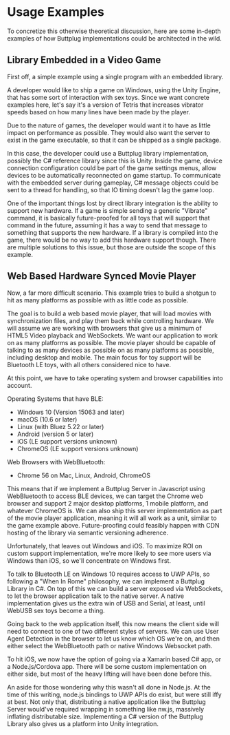 # Usage Examples

To concretize this otherwise theoretical discussion, here are some in-depth examples of how Buttplug implementations could be architected in the wild.


## Library Embedded in a Video Game

First off, a simple example using a single program with an embedded library.

A developer would like to ship a game on Windows, using the Unity Engine, that has some sort of interaction with sex toys. Since we want concrete examples here, let's say it's a version of Tetris that increases vibrator speeds based on how many lines have been made by the player.

Due to the nature of games, the developer would want it to have as little impact on performance as possible. They would also want the server to exist in the game executable, so that it can be shipped as a single package.

In this case, the developer could use a Buttplug library implementation, possibly the C# reference library since this is Unity. Inside the game, device connection configuration could be part of the game settings menus, allow devices to be automatically reconnected on game startup. To communicate with the embedded server during gameplay, C# message objects could be sent to a thread for handling, so that IO timing doesn't lag the game loop.

One of the important things lost by direct library integration is the ability to support new hardware. If a game is simple sending a generic "Vibrate" command, it is basically future-proofed for all toys that will support that command in the future, assuming it has a way to send that message to something that supports the new hardware. If a library is compiled into the game, there would be no way to add this hardware support though. There are multiple solutions to this issue, but those are outside the scope of this example.


## Web Based Hardware Synced Movie Player

Now, a far more difficult scenario. This example tries to build a shotgun to hit as many platforms as possible with as little code as possible.

The goal is to build a web based movie player, that will load movies with synchronization files, and play them back while controlling hardware. We will assume we are working with browsers that give us a minimum of HTML5 Video playback and WebSockets. We want our application to work on as many platforms as possible. The movie player should be capable of talking to as many devices as possible on as many platforms as possible, including desktop and mobile. The main focus for toy support will be Bluetooth LE toys, with all others considered nice to have.

At this point, we have to take operating system and browser capabilities into account.

Operating Systems that have BLE:

-   Windows 10 (Version 15063 and later)
-   macOS (10.6 or later)
-   Linux (with Bluez 5.22 or later)
-   Android (version 5 or later)
-   iOS (LE support versions unknown)
-   ChromeOS (LE support versions unknown)

Web Browsers with WebBluetooth:

-   Chrome 56 on Mac, Linux, Android, ChromeOS

This means that if we implement a Buttplug Server in Javascript using WebBluetooth to access BLE devices, we can target the Chrome web browser and support 2 major desktop platforms, 1 mobile platform, and whatever ChromeOS is. We can also ship this server implementation as part of the movie player application, meaning it will all work as a unit, similar to the game example above. Future-proofing could feasibly happen with CDN hosting of the library via semantic versioning adherence.

Unfortunately, that leaves out Windows and iOS. To maximize ROI on custom support implementation, we're more likely to see more users via Windows than iOS, so we'll concentrate on Windows first.

To talk to Bluetooth LE on Windows 10 requires access to UWP APIs, so following a "When In Rome" philosophy, we can implement a Buttplug Library in C#. On top of this we can build a server exposed via WebSockets, to let the browser application talk to the native server. A native implementation gives us the extra win of USB and Serial, at least, until WebUSB sex toys become a thing.

Going back to the web application itself, this now means the client side will need to connect to one of two different styles of servers. We can use User Agent Detection in the browser to let us know which OS we're on, and then either select the WebBluetooth path or native Windows Websocket path.

To hit iOS, we now have the option of going via a Xamarin based C# app, or a Node.js/Cordova app. There will be some custom implementation on either side, but most of the heavy lifting will have been done before this.

An aside for those wondering why this wasn't all done in Node.js. At the time of this writing, node.js bindings to UWP APIs do exist, but were still iffy at best. Not only that, distributing a native application like the Buttplug Server would've required wrapping in something like nw.js, massively inflating distributable size. Implementing a C# version of the Buttplug Library also gives us a platform into Unity integration.
